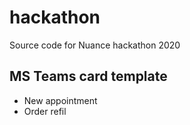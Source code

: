 # hackathon
Source code for Nuance hackathon 2020
## MS Teams card template
- New appointment
- Order refil

